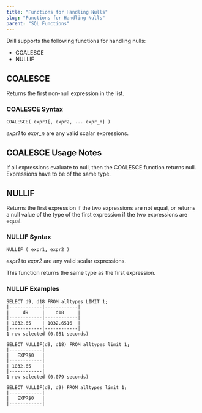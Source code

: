 ```yaml
---
title: "Functions for Handling Nulls"
slug: "Functions for Handling Nulls"
parent: "SQL Functions"
---
```


Drill supports the following functions for handling nulls:

* COALESCE
* NULLIF

## COALESCE
Returns the first non-null expression in the list.

### COALESCE Syntax

    COALESCE( expr1[, expr2, ... expr_n] )

*expr1* to *expr_n* are any valid scalar expressions.

## COALESCE Usage Notes
If all expressions evaluate to null, then the COALESCE function returns null. Expressions have to be of the same type.

## NULLIF
Returns the first expression if the two expressions are not equal, or
returns a null value of the type of the first expression if the two expressions are equal.

### NULLIF Syntax

    NULLIF ( expr1, expr2 )

*expr1* to *expr2* are any valid scalar expressions.

This function returns the same type as the first expression.

### NULLIF Examples

    SELECT d9, d18 FROM alltypes LIMIT 1;
    |------------|------------|
    |     d9     |    d18     |
    |------------|------------|
    | 1032.65    | 1032.6516  |
    |------------|------------|
    1 row selected (0.081 seconds)

    SELECT NULLIF(d9, d18) FROM alltypes limit 1;
    |------------|
    |   EXPR$0   |
    |------------|
    | 1032.65    |
    |------------|
    1 row selected (0.079 seconds)

    SELECT NULLIF(d9, d9) FROM alltypes limit 1;
    |------------|
    |   EXPR$0   |
    |------------|
